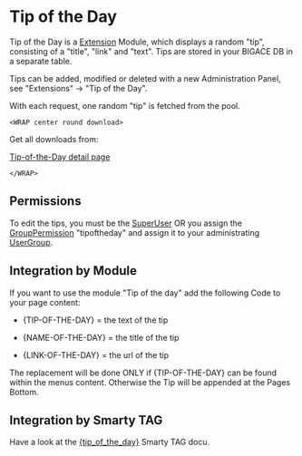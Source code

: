 # Tip of the Day

Tip of the Day is a [Extension](bigace/extensions) Module, which displays a random "tip", consisting of a "title", "link" and "text".
Tips are stored in your BIGACE DB in a separate table.
 
Tips can be added, modified or deleted with a new Administration Panel, see "Extensions" -> "Tip of the Day".

With each request, one random "tip" is fetched from the pool.

`<WRAP center round download>`

Get all downloads from:

[Tip-of-the-Day detail page](http://www.bigace.de/plugins/detail/11-Tip+of+the+Day)

`</WRAP>`

## Permissions

To edit the tips, you must be the [SuperUser](bigace/manual/superuser) OR you 
assign the [GroupPermission](bigace/manual/grouppermission) "tipoftheday" and 
assign it to your administrating [UserGroup](bigace/manual/groupAdmin).

## Integration by Module

If you want to use the module "Tip of the day" add the following Code to your page content:


*  {TIP-OF-THE-DAY} = the text of the tip

*  {NAME-OF-THE-DAY} = the title of the tip

*  {LINK-OF-THE-DAY} = the url of the tip

The replacement will be done ONLY if {TIP-OF-THE-DAY} can be found within the menus content.
Otherwise the Tip will be appended at the Pages Bottom. 

## Integration by Smarty TAG

Have a look at the [{tip_of_the_day}](bigace/smarty_tags/tip_of_the_day) Smarty TAG docu.


